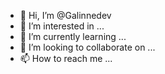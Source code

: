 - 👋 Hi, I’m @Galinnedev
- 👀 I’m interested in ...
- 🌱 I’m currently learning ...
- 💞️ I’m looking to collaborate on ...
- 📫 How to reach me ...

<!---
Galinnedev/Galinnedev is a ✨ special ✨ repository because its `README.md` (this file) appears on your GitHub profile.
You can click the Preview link to take a look at your changes.
--->
